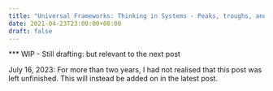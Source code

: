 ```yaml
---
title: "Universal Frameworks: Thinking in Systems - Peaks, troughs, and everything in between"
date: 2021-04-23T23:00:00+08:00
draft: false
---
```




*** WIP - Still drafting: but relevant to the next post

July 16, 2023:
For more than two years, I had not realised that this post was left unfinished. This will instead be added on in the latest post. 